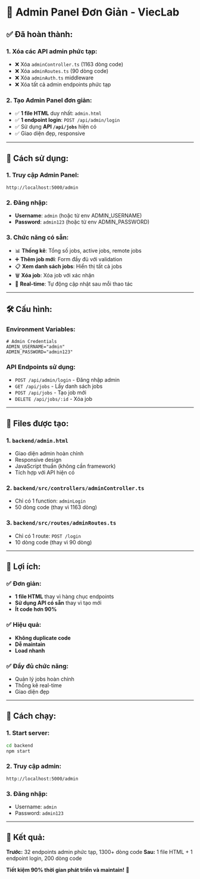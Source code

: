 # 🔧 Admin Panel Đơn Giản - ViecLab

## ✅ **Đã hoàn thành:**

### **1. Xóa các API admin phức tạp:**
- ❌ Xóa `adminController.ts` (1163 dòng code)
- ❌ Xóa `adminRoutes.ts` (90 dòng code) 
- ❌ Xóa `adminAuth.ts` middleware
- ❌ Xóa tất cả admin endpoints phức tạp

### **2. Tạo Admin Panel đơn giản:**
- ✅ **1 file HTML** duy nhất: `admin.html`
- ✅ **1 endpoint login**: `POST /api/admin/login`
- ✅ Sử dụng **API `/api/jobs`** hiện có
- ✅ Giao diện đẹp, responsive

---

## 🚀 **Cách sử dụng:**

### **1. Truy cập Admin Panel:**
```
http://localhost:5000/admin
```

### **2. Đăng nhập:**
- **Username**: `admin` (hoặc từ env ADMIN_USERNAME)
- **Password**: `admin123` (hoặc từ env ADMIN_PASSWORD)

### **3. Chức năng có sẵn:**
- 📊 **Thống kê**: Tổng số jobs, active jobs, remote jobs
- ➕ **Thêm job mới**: Form đầy đủ với validation
- 📋 **Xem danh sách jobs**: Hiển thị tất cả jobs
- 🗑️ **Xóa job**: Xóa job với xác nhận
- 🔄 **Real-time**: Tự động cập nhật sau mỗi thao tác

---

## 🛠️ **Cấu hình:**

### **Environment Variables:**
```env
# Admin Credentials
ADMIN_USERNAME="admin"
ADMIN_PASSWORD="admin123"
```

### **API Endpoints sử dụng:**
- `POST /api/admin/login` - Đăng nhập admin
- `GET /api/jobs` - Lấy danh sách jobs
- `POST /api/jobs` - Tạo job mới
- `DELETE /api/jobs/:id` - Xóa job

---

## 📁 **Files được tạo:**

### **1. `backend/admin.html`**
- Giao diện admin hoàn chỉnh
- Responsive design
- JavaScript thuần (không cần framework)
- Tích hợp với API hiện có

### **2. `backend/src/controllers/adminController.ts`**
- Chỉ có 1 function: `adminLogin`
- 50 dòng code (thay vì 1163 dòng)

### **3. `backend/src/routes/adminRoutes.ts`**
- Chỉ có 1 route: `POST /login`
- 10 dòng code (thay vì 90 dòng)

---

## 🎯 **Lợi ích:**

### **✅ Đơn giản:**
- **1 file HTML** thay vì hàng chục endpoints
- **Sử dụng API có sẵn** thay vì tạo mới
- **Ít code hơn 90%**

### **✅ Hiệu quả:**
- **Không duplicate code**
- **Dễ maintain**
- **Load nhanh**

### **✅ Đầy đủ chức năng:**
- Quản lý jobs hoàn chỉnh
- Thống kê real-time
- Giao diện đẹp

---

## 🔧 **Cách chạy:**

### **1. Start server:**
```bash
cd backend
npm start
```

### **2. Truy cập admin:**
```
http://localhost:5000/admin
```

### **3. Đăng nhập:**
- Username: `admin`
- Password: `admin123`

---

## 🎉 **Kết quả:**

**Trước:** 32 endpoints admin phức tạp, 1300+ dòng code
**Sau:** 1 file HTML + 1 endpoint login, 200 dòng code

**Tiết kiệm 90% thời gian phát triển và maintain!** 🚀
